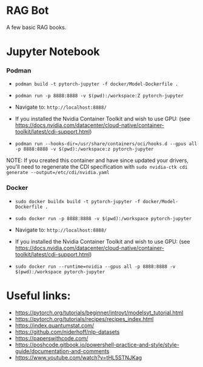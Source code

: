 # RAG Bot
A few basic RAG books.

# Jupyter Notebook

### Podman
- `podman build -t pytorch-jupyter -f docker/Model-Dockerfile .`
- `podman run -p 8888:8888 -v $(pwd):/workspace:Z pytorch-jupyter`

- Navigate to: 
`http://localhost:8888/`

- If you installed the Nvidia Container Toolkit and wish to use GPU: (see https://docs.nvidia.com/datacenter/cloud-native/container-toolkit/latest/cdi-support.html)

- `podman run --hooks-dir=/usr/share/containers/oci/hooks.d --gpus all -p 8888:8888 -v $(pwd):/workspace:z pytorch-jupyter`

NOTE: If you created this container and have since updated your drivers, you'll need to regenerate the CDI specification with `sudo nvidia-ctk cdi generate --output=/etc/cdi/nvidia.yaml`

### Docker
- `sudo docker buildx build -t pytorch-jupyter -f docker/Model-Dockerfile .`
- `sudo docker run -p 8888:8888 -v $(pwd):/workspace pytorch-jupyter`

- Navigate to: 
`http://localhost:8888/`

- If you installed the Nvidia Container Toolkit and wish to use GPU: (see https://docs.nvidia.com/datacenter/cloud-native/container-toolkit/latest/cdi-support.html)
- `sudo docker run --runtime=nvidia --gpus all -p 8888:8888 -v $(pwd):/workspace pytorch-jupyter`

# Useful links:
- https://pytorch.org/tutorials/beginner/introyt/modelsyt_tutorial.html
- https://pytorch.org/tutorials/recipes/recipes_index.html
- https://index.quantumstat.com/
- https://github.com/niderhoff/nlp-datasets
- https://paperswithcode.com/
- https://poshcode.gitbook.io/powershell-practice-and-style/style-guide/documentation-and-comments
- https://www.youtube.com/watch?v=tHL5STNJKag
